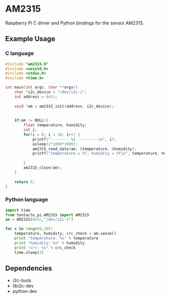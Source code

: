 # AM2315

Raspberry Pi C driver and Python bindings for the sensor AM2315.


## Example Usage

### C language

```c
#include "am2315.h"
#include <unistd.h>
#include <stdio.h>
#include <time.h>

int main(int argc, char **argv){
	char *i2c_device = "/dev/i2c-1";
	int address = 0x5c;
	
	void *am = am2315_init(address, i2c_device);
	
	
	if(am != NULL){
		float temperature, humidity;
		int i;
		for(i = 0; i < 10; i++) {
			printf("-------- %i ---------\n", i);
			usleep(2*1000*1000);
			am2315_read_data(am, &temperature, &humidity);
			printf("temperature = %f, humidity = %f\n", temperature, humidity);
		
		}
		am2315_close(am);
	}
	
	return 0;
}

```

### Python language


```python
import time
from tentacle_pi.AM2315 import AM2315
am = AM2315(0x5c,"/dev/i2c-1")

for x in range(0,10):
	temperature, humidity, crc_check = am.sense()
	print "temperature: %s" % temperature
	print "humidity: %s" % humidity
	print "crc: %s" % crc_check
	time.sleep(2)


```

## Dependencies

* i2c-tools 
* libi2c-dev
* python-dev
